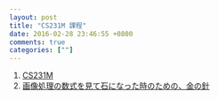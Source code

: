 ```yaml
---
layout: post
title: "CS231M 課程"
date: 2016-02-28 23:46:55 +0800
comments: true
categories: [""]
---
```



<!-- more -->


1. [CS231M]
2. [画像処理の数式を見て石になった時のための、金の針]

[CS231M]:http://web.stanford.edu/class/cs231m/
[画像処理の数式を見て石になった時のための、金の針]:http://qiita.com/icoxfog417/items/adbbf445d357c924b8fc